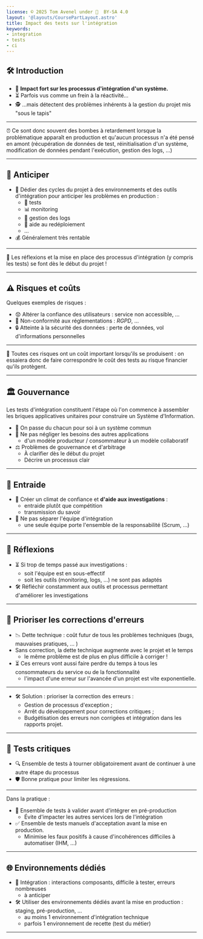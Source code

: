 ```yaml
---
license: © 2025 Tom Avenel under 󰵫  BY-SA 4.0
layout: '@layouts/CoursePartLayout.astro'
title: Impact des tests sur l'intégration
keywords:
- integration
- tests
- ci
---
```


## 🛠️ Introduction

- 🔄 **Impact fort sur les processus d'intégration d'un système.**
- ⏳ Parfois vus comme un frein à la réactivité…
- 🕵️ …mais détectent des problèmes inhérents à la gestion du projet mis "sous le tapis"

---

⏰ Ce sont donc souvent des bombes à retardement lorsque la problématique apparaît en production et qu'aucun processus n'a été pensé en amont (récupération de données de test, réinitialisation d'un système, modification de données pendant l'exécution, gestion des logs, ...)

---

## 🔮 Anticiper

- 📅 Dédier des cycles du projet à des environnements et des outils d'intégration pour anticiper les problèmes en production :
  - 🧪 tests
  - 📊 monitoring
  - 📝 gestion des logs
  - 🔄 aide au redéploiement
  - …
- 💰 Généralement très rentable

---

🔧 Les réflexions et la mise en place des processus d'intégration (y compris les tests) se font dès le début du projet !

---

## ⚠️ Risques et coûts

Quelques exemples de risques :
- 😟 Altérer la confiance des utilisateurs : service non accessible, …
- 📜 Non-conformité aux réglementations : _RGPD_, …
- 🔒 Atteinte à la sécurité des données : perte de données, vol d'informations personnelles

---

💸 Toutes ces risques ont un coût important lorsqu'ils se produisent : on essaiera donc de faire correspondre le coût des tests au risque financier qu'ils protègent.

---

## 🏛️ Gouvernance

Les tests d'intégration constituent l'étape où l'on commence à assembler les briques applicatives unitaires pour construire un Système d'Information.
- 🤝 On passe du chacun pour soi à un système commun
- 🤹 Ne pas négliger les besoins des autres applications
  - d'un modèle producteur / consommateur à un modèle collaboratif
- ⚖️ Problèmes de gouvernance et d'arbitrage
  - À clarifier dès le début du projet
  - Décrire un processus clair

---

## 🤝 Entraide

- 🤗 Créer un climat de confiance et **d'aide aux investigations** :
  - entraide plutôt que compétition
  - transmission du savoir
- 👥 Ne pas séparer l'équipe d'intégration
  - une seule équipe porte l'ensemble de la responsabilité (Scrum, …)

---

## 🤔 Réflexions

- ⏳ Si trop de temps passé aux investigations :
  - soit l'équipe est en sous-effectif
  - soit les outils (monitoring, logs, …) ne sont pas adaptés
- 🛠️ Réfléchir constamment aux outils et processus permettant d'améliorer les investigations

---

## 🔧 Prioriser les corrections d'erreurs

- 📉 Dette technique : coût futur de tous les problèmes techniques (bugs, mauvaises pratiques, … )
- Sans correction, la dette technique augmente avec le projet et le temps
  - le même problème est de plus en plus difficile à corriger !
- ⏳ Ces erreurs vont aussi faire perdre du temps à tous les consommateurs du service ou de la fonctionnalité
  - l'impact d'une erreur sur l'avancée d'un projet est vite exponentielle.

---

- 🛠️ Solution : prioriser la correction des erreurs :
  - Gestion de processus d'exception ;
  - Arrêt du développement pour corrections critiques ;
  - Budgétisation des erreurs non corrigées et intégration dans les rapports projet.

---

## 🧪 Tests critiques

- 🔍 Ensemble de tests à tourner obligatoirement avant de continuer à une autre étape du processus
- 🛡️ Bonne pratique pour limiter les régressions.

---

Dans la pratique :
- 🔄 Ensemble de tests à valider avant d'intégrer en pré-production
  - Évite d'impacter les autres services lors de l'intégration
- ✅ Ensemble de tests manuels d'acceptation avant la mise en production.
  - Minimise les faux positifs à cause d'incohérences difficiles à automatiser (IHM, …)

---

## 🌐 Environnements dédiés

- 🧩 Intégration : interactions composants, difficile à tester, erreurs nombreuses
  - à anticiper
- 🛠️ Utiliser des environnements dédiés avant la mise en production : staging, pré-production, …
  - au moins 1 environnement d'intégration technique
  - parfois 1 environnement de recette (test du métier)

---

